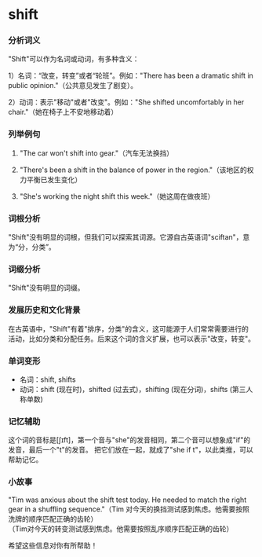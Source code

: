 # shift

### 分析词义

  

"Shift"可以作为名词或动词，有多种含义：

  

1）名词：“改变，转变”或者“轮班”。例如："There has been a dramatic shift in public opinion."（公共意见发生了剧变）。

  

2）动词：表示"移动"或者"改变"。例如："She shifted uncomfortably in her chair."（她在椅子上不安地移动着）

  

### 列举例句

  

1.  "The car won't shift into gear."（汽车无法换挡）
    
      
    
2.  "There's been a shift in the balance of power in the region."（该地区的权力平衡已发生变化）
    
      
    
3.  "She's working the night shift this week."（她这周在做夜班）
    
      
    

  

### 词根分析

  

"Shift"没有明显的词根，但我们可以探索其词源。它源自古英语词"sciftan"，意为“分，分类”。

  

### 词缀分析

  

"Shift"没有明显的词缀。

  

### 发展历史和文化背景

  

在古英语中，"Shift"有着"排序，分类"的含义，这可能源于人们常常需要进行的活动，比如分类和分配任务。后来这个词的含义扩展，也可以表示"改变，转变"。

  

### 单词变形

  

*   名词：shift, shifts
*   动词：shift (现在时)，shifted (过去式)，shifting (现在分词)，shifts (第三人称单数)

  

### 记忆辅助

  

这个词的音标是\[ʃɪft\]，第一个音与"she"的发音相同，第二个音可以想象成"if"的发音，最后一个"t"的发音。 把它们放在一起，就成了"she if t"，以此类推，可以帮助记忆。

  

### 小故事

  

"Tim was anxious about the shift test today. He needed to match the right gear in a shuffling sequence."（Tim 对今天的换挡测试感到焦虑。他需要按照洗牌的顺序匹配正确的齿轮）  
（Tim对今天的转变测试感到焦虑。他需要按照乱序顺序匹配正确的齿轮）

  

希望这些信息对你有所帮助！
